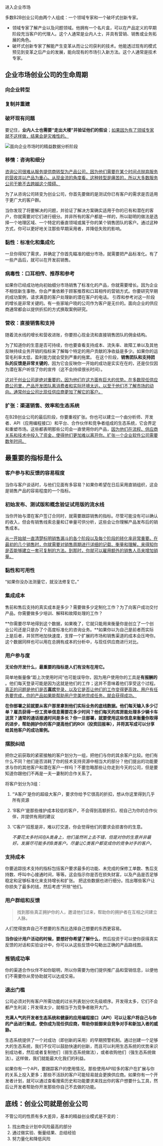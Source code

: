 进入企业市场

多数B2B创业公司由两个人组成：一个领域专家和一个破坏式创新专家。

- 领域专家了解产业以及问题领域。他拥有一个名片盒，可以在产品定义的早期阶段充当客户的代理人。这个人通常是业内人士，并具有营销、销售或业务拓展的角色。
- 破坏式创新专家了解能产生变革从而让公司获利的技术。他能透过现有的模式预见到变革之后产业的发展，能向现有的市场引入新方法。这个人通常是技术专家。

## 企业市场创业公司的生命周期

### 向企业转型

### 复制并重建

### 破坏现有问题

要记住，**业内人士也需要“走出大楼”并验证他们的假设**；<u>如果因为有了领域专家就不这样做，结果会是灾难性的。</u>

![面向企业市场时的精益数据分析阶段](assets/面向企业市场时的精益数据分析阶段.png)

### 移情：咨询和细分

<u>咨询公司很难从服务提供商转型为产品公司，因为他们需要在某个时间点抛弃服务的营收并以产品为重心。从现金流的角度看，这种转型是痛苦的，所以大多数服务公司干脆不去跨越这个障碍、</u>

为了从咨询公司转变为创业公司，你首先要做的是测试你已有客户的需求是否适用于更广大的客户群。

当你发现了将要解决的问题，并验证了解决方案确实适用于你的已有和潜在的客户，你就需要对它们进行细分。并非所有的客户都是一样的，所以聪明的做法是选择一个地理区域、一个特定的垂直领域或属于你的某个销售团队的客户。通过这种方式，你可以更好地关注那些早期采用者，并降低失败的影响。

### 黏性：标准化和集成化

一旦你得知了需求，并确定了你首先瞄准的细分市场，就需要把产品标准化。有了一些产品后，就可以在开发前销售。

### 病毒性：口耳相传、推荐和参考

如果你已经成功地向初始细分市场销售了标准化的产品，你就需要增长。因为企业不相信新生事物，你会严重依赖于顾客推荐和口耳相传的营销方式。你要研究早期的成功案例，请求满意的客户处理新的潜在客户的电话。
引荐和参考对这一阶段的增长是非常关键的。有一些家喻户晓的公司作为客户是无价的。面向企业的供应商通常都会以提供折扣的方式换取案例研究。

### 营收：直接销售和支持

随着流水线的增长和营收进账，你要担心现金流和直接销售团队的佣金结构。

为了知道你的生意是否可持续，你也要查看支持成本、流失率、故障工单以及其他反映持续业务开销的指标来了解每个特定的用户贡献的净收益是多少。如果你的运营毛利率太低，盈利能力就会受到严重的拖累。
在这个阶段，**销售团队和支持团队的反馈是非常关键的**，因为它会反映你一开始的成功是实实在在的，还是仅仅因为潜在客户听信了你的宣传（这不会持续很长时间）。

<u>这对于创业公司是绝对重要的，因为他们在这方面有巨大的优势。在多数现任供应商公司里，产品开发团队离消费者和实际环境太远，以至于他们不了解市场的动向。通常创业公司比现任供应商更加了解它的客户。</u>

### 扩张：渠道销售、效率和生态系统

在B2B创业公司的最后阶段，你要重视扩张。你也可以建立一个由分析师、开发者、API（应用编程接口）和平台、合作伙伴和竞争者组成的生态系统，它会界定和重塑市场。这些都表明那些公司会一直使用你的产品，<u>因为他们在流程、供应商关系和技术中投入了资金，使得他们更加难以离开你。扩张一个企业软件公司需要数年时间。</u>

## 最重要的指标是什么

### 客户参与和反馈的容易程度

当你与客户谈话时，与他们见面有多容易？如果你希望在日后采用直销组织，这会是销售产品的容易程度的一个指标。

### 初始发布、测试版和概念验证试用版的流水线

当你开始与潜在客户签订合同时，就需要跟踪销售的指标。尽管可能没有可以确认的收入，但会有销售线索总量和订单量可供分析，这些会让你理解产品发布后的销售成本。

<u>从一开始就一直清楚标明销售漏斗的各个阶段以及每个阶段的转化率非常重要。在最初的几个销售时，你就需要对销售周期进行详细的记载、衡量和理解，来得知你是否能够建立一套可复制的方法。到那时，你就可以雇用额外的销售人员来增加销量。</u>

### 黏性和可用性

“如果你没办法测量它，就没法修复它。”

### 集成成本

售前和售后支持的真实成本是多少？需要做多少定制化工作？为了向客户成功交付产品，你需要做多少培训、解释和故障处理的工作？

**你需要尽早地得到这个数据，如果晚了，它就只能用来衡量你是创立了一个创业公司还是只是办了个高度标准化的咨询业务。**如果你以为自己是前者而实际上是后者，并贸然地加快速度，支撑一个扩展的市场和销售渠道的成本会压垮你。这个数据同样也可以用在总拥有成本的分析中，与现任供应商进行对比。

### 用户参与度

**无论你开发什么，最重要的指标是人们有没有在用它。**

简单地衡量像“距上次使用时间”也可能误导你，因为用户使用你的工具是**有报酬的** 。他们每天登录可能是因为这就是他们的工作；这并不意味着他们享受这个过程。<u>真正的问题是他们是否**喜欢**登录，以及它是否让他们的工作变得更高效。用户有任务要完成，你的产品如果能帮助用户完美地完成任务，就会获得成功。</u>

**在你部署之前就要从客户那里拿到他们实际业务的底线数据。他们每天输入多少订单？雇员获得一份工资单信息需要花多少时间？他们每天的库房能处理多少辆卡车送货？通常的通话接通时间是多长？你一旦部署，就要使用这些信息来衡量你取得的进步，帮助拥护你的客户提高他们的ROI（投资回报率），并将其写成可以分享给其他客户的成功案例。**

### 摆脱纠结

把你之前获取的紧密接触的客户划分为一组，把他们与你的其余客户比较。他们有什么不同？他们是否消耗了你的技术支持资源中相当大的部分？他们提出的功能要求与你的其他客户和潜在客户一样吗？不要忽略那些让你走到今天的公司，但是要知道你跟他们不再是一夫一妻制的合作关系了。

将客户划分为3组：

1. “‘A客户’是你的超级大客户，要求你给予它很高的折扣，想从你这里得到几乎所有资源

2. ‘B客户’是那些维护成本较低的客户，不会得到高额折扣，视自己为你的合作伙伴，并提供有用的建议

3. ‘C客户’招惹是非，难以打交道，你会觉得他们的要求会损害你的生意。

   *不要花太多时间在A类身上，他们虽然听上去不错，但是对你的生意并非最好。发展尽可能多的B类客户。尽量让C类客户都变成你的竞争对手的客户。*

### 支持成本

你要追踪技术支持的指标包括客户要求最多的功能、未完成的保修工单数、售后支持数、呼叫中心接通时间，等等。这会指示你是否在损失财富，以及产品是否足够稳定和足够标准化来支持增长和扩张。
把这些数据也进行细分。找出哪些客户让你损失了最多的钱，然后考虑“开除”他们。

### 用户群组和反馈

> 找到那些真正拥护你的人，邀请他们过来，帮助你的拥护者在互相之间建立人脉。

人们觉得放弃自己不想要的东西比选择自己想要的东西更容易。

**当你设计用户活动的时候，要想好你希望了解什么**，然后投资于可以使你获得真实反馈的对话和实验设计中，你可以从这些反馈中勾勒出正确的产品路线图。

### 推销成功率

你的渠道合作伙伴不如你聪明，所以你需要为他们提供推广品和营销信息，以便他们不需要你从旁协助就可以达成交易。

### 退出门槛

公司必须对列有客户所需功能的过长列表划分优先级顺序。开发得太多，它们不会都产生利润；开发得太少，就相当于为竞争者敞开大门。

**充满人气的开发者生态系统和健康的应用编程接口（API）可以让客户将自己与你的产品进行集成，使你成为现任供应商，帮助你抵御来自竞争对手和新加入者的威胁。**

生态系统提供了一个对成功（即创新的采用）的早期预警机制。通过创建一个足够大的生态系统，我们不仅可以鼓励快速的创新，而且可以利用生态系统的优势来识别成功者，然后或者复制他们（弱生态系统做法），或者收购他们（强生态系统做法）。这样做，我们就能最大化我们的利益。

如果你有一个API，要跟踪客户的使用情况。那些使用API较多的客户在扩展与你的关系上投入更多；那些不活跃的客户可能轻易就会更换供应商。如果你有一个开发者计划，就可以通过查看搜索历史和功能要求来找出你的客户想要什么工具，然后让开发者帮助你开发那些你自己不去做的功能。

## 底线：创业公司就是创业公司

不管公司的性质有多大差异，基本的精益创业模式是不变的：

1. 找出商业计划中风险最高的部分
2. 通过做实验、衡量结果、总结经验
3. 努力量化和降低风险